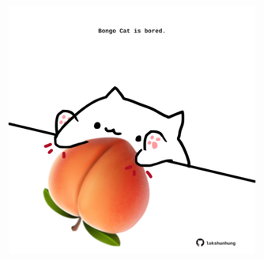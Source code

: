 <!-- built at 04/03/2023, 01:27:45 UTC -->
<p align="center">
  <img width="500" height="500" src="./ReadmeImage.svg">
</p>
